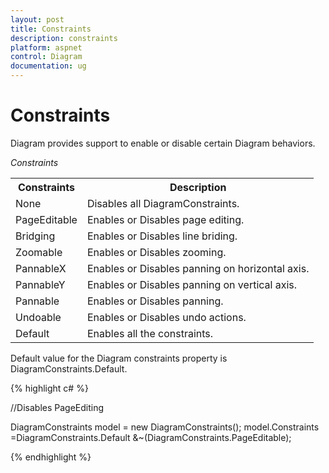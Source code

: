 ```yaml
---
layout: post
title: Constraints
description: constraints
platform: aspnet
control: Diagram
documentation: ug
---
```


# Constraints

Diagram provides support to enable or disable certain Diagram behaviors.

_Constraints_

<table>
<tr>
<th>Constraints</th><th>Description</th></tr>
<tr>
<td>
None</td><td>
Disables all DiagramConstraints.</td></tr>
<tr>
<td>
PageEditable</td><td>
Enables or Disables page editing.</td></tr>
<tr>
<td>
Bridging</td><td>
Enables or Disables line briding.</td></tr>
<tr>
<td>
Zoomable</td><td>
Enables or Disables zooming.</td></tr>
<tr>
<td>
PannableX</td><td>
Enables or Disables panning on horizontal axis.</td></tr>
<tr>
<td>
PannableY</td><td>
Enables or Disables panning on vertical axis.</td></tr>
<tr>
<td>
Pannable</td><td>
Enables or Disables panning.</td></tr>
<tr>
<td>
Undoable</td><td>
Enables or Disables undo actions.</td></tr>
<tr>
<td>
Default</td><td>
Enables all the constraints.</td></tr>
</table>


Default value for the Diagram constraints property is  DiagramConstraints.Default.



{% highlight c# %}

//Disables PageEditing 

DiagramConstraints model = new DiagramConstraints(); model.Constraints =DiagramConstraints.Default &~(DiagramConstraints.PageEditable);



{% endhighlight %}



